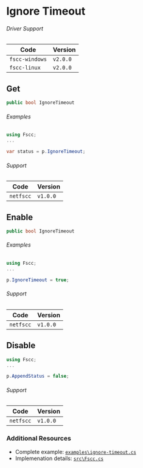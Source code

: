 # Ignore Timeout


###### Driver Support
| Code           | Version
| -------------- | --------
| `fscc-windows` | `v2.0.0` 
| `fscc-linux`   | `v2.0.0` 


## Get
```c#
public bool IgnoreTimeout
```

###### Examples
```c#
using Fscc;
...

var status = p.IgnoreTimeout;
```

###### Support
| Code           | Version
| -------------- | --------
| `netfscc`        | `v1.0.0`


## Enable
```c#
public bool IgnoreTimeout
```

###### Examples
```c#
using Fscc;
...

p.IgnoreTimeout = true;
```

###### Support
| Code           | Version
| -------------- | --------
| `netfscc`        | `v1.0.0`


## Disable
```c#
using Fscc;
...

p.AppendStatus = false;
```

###### Support
| Code           | Version
| -------------- | --------
| `netfscc`        | `v1.0.0`


### Additional Resources
- Complete example: [`examples\ignore-timeout.cs`](https://github.com/commtech/netfscc/blob/master/examples/ignore-timeout/ignore-timeout.cs)
- Implemenation details: [`src\Fscc.cs`](https://github.com/commtech/netfscc/blob/master/src/Fscc.cs)
